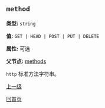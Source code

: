 `method`
----------

**类型:** `string`

**值:** `GET | HEAD | POST | PUT | DELETE`

**属性:** 可选

**父节点:** [methods](methods.md)

`http` 标准方法字符串。

[上一级](../ngx_wizard.md)

[回首页](../../index.md)
